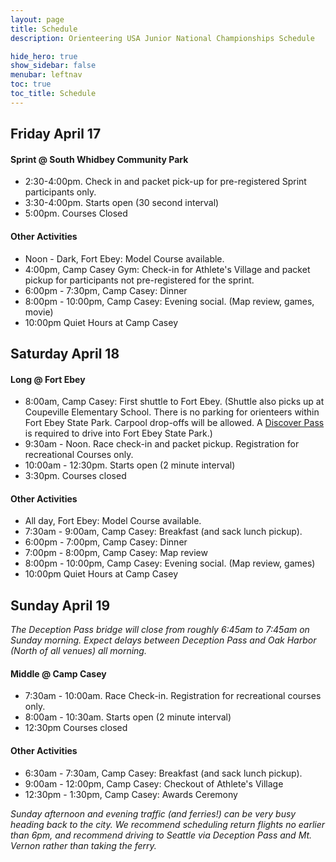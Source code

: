```yaml
---
layout: page
title: Schedule
description: Orienteering USA Junior National Championships Schedule

hide_hero: true
show_sidebar: false
menubar: leftnav
toc: true
toc_title: Schedule
---
```


## Friday April 17

#### Sprint @ South Whidbey Community Park
* 2:30-4:00pm. Check in and packet pick-up for pre-registered Sprint participants only.
* 3:30-4:00pm. Starts open (30 second interval)
* 5:00pm. Courses Closed

#### Other Activities
* Noon - Dark, Fort Ebey: Model Course available.
* 4:00pm, Camp Casey Gym: Check-in for Athlete's Village and packet pickup for participants not pre-registered for the sprint.
* 6:00pm - 7:30pm, Camp Casey: Dinner
* 8:00pm - 10:00pm, Camp Casey: Evening social. (Map review, games, movie)
* 10:00pm Quiet Hours at Camp Casey

## Saturday April 18

#### Long @ Fort Ebey
* 8:00am, Camp Casey: First shuttle to Fort Ebey. (Shuttle also picks up at Coupeville Elementary School. There is no parking for orienteers within Fort Ebey State Park. Carpool drop-offs will be allowed. A [Discover Pass](https://store.discoverpass.wa.gov/) is required to drive into Fort Ebey State Park.)
* 9:30am - Noon. Race check-in and packet pickup. Registration for recreational Courses only.
* 10:00am - 12:30pm. Starts open (2 minute interval)
* 3:30pm. Courses closed

#### Other Activities
* All day, Fort Ebey: Model Course available.
* 7:30am - 9:00am, Camp Casey: Breakfast (and sack lunch pickup).
* 6:00pm - 7:00pm, Camp Casey: Dinner
* 7:00pm - 8:00pm, Camp Casey: Map review
* 8:00pm - 10:00pm, Camp Casey: Evening social. (Map review, games)
* 10:00pm Quiet Hours at Camp Casey

## Sunday April 19

_The Deception Pass bridge will close from roughly 6:45am to 7:45am on Sunday morning. Expect delays between Deception Pass and Oak Harbor (North of all venues) all morning._

#### Middle @ Camp Casey
* 7:30am - 10:00am. Race Check-in. Registration for recreational courses only.
* 8:00am - 10:30am. Starts open (2 minute interval)
* 12:30pm Courses closed

#### Other Activities
* 6:30am - 7:30am, Camp Casey: Breakfast (and sack lunch pickup).
* 9:00am - 12:00pm, Camp Casey: Checkout of Athlete's Village
* 12:30pm - 1:30pm, Camp Casey: Awards Ceremony

_Sunday afternoon and evening traffic (and ferries!) can be very busy heading back to the city. We recommend scheduling return flights no earlier than 6pm, and recommend driving to Seattle via Deception Pass and Mt. Vernon rather than taking the ferry._


